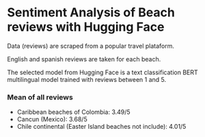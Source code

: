 # Sentiment Analysis of Beach reviews with Hugging Face 

Data (reviews) are scraped from a popular travel plataform.

English and spanish reviews are taken for each beach. 

The selected model from Hugging Face is a text classification BERT multilingual model trained with reviews between 1 and 5.  

### Mean of all reviews
- Caribbean beaches of Colombia: 3.49/5
- Cancun (Mexico): 3.68/5
- Chile continental (Easter Island beaches not include): 4.01/5


